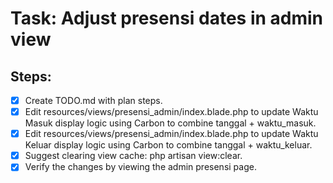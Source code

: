 # Task: Adjust presensi dates in admin view

## Steps:
- [x] Create TODO.md with plan steps.
- [x] Edit resources/views/presensi_admin/index.blade.php to update Waktu Masuk display logic using Carbon to combine tanggal + waktu_masuk.
- [x] Edit resources/views/presensi_admin/index.blade.php to update Waktu Keluar display logic using Carbon to combine tanggal + waktu_keluar.
- [x] Suggest clearing view cache: php artisan view:clear.
- [x] Verify the changes by viewing the admin presensi page.
